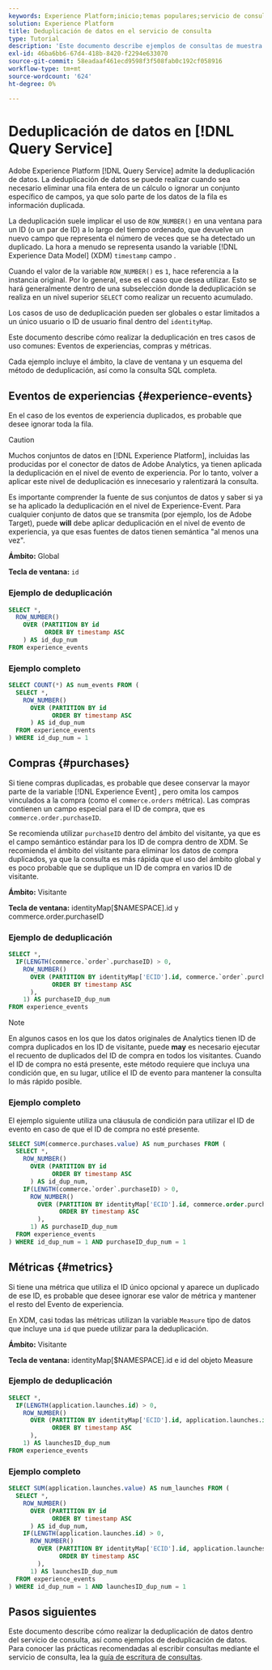 ```yaml
---
keywords: Experience Platform;inicio;temas populares;servicio de consulta;servicio de consulta;deduplicación de datos;deduplicación;
solution: Experience Platform
title: Deduplicación de datos en el servicio de consulta
type: Tutorial
description: 'Este documento describe ejemplos de consultas de muestra completa y subselección para deduplicar tres casos de uso comunes: eventos de experiencias, compras y métricas.'
exl-id: 46ba6bb6-67d4-418b-8420-f2294e633070
source-git-commit: 58eadaaf461ecd9598f3f508fab0c192cf058916
workflow-type: tm+mt
source-wordcount: '624'
ht-degree: 0%

---
```


# Deduplicación de datos en [!DNL Query Service]

Adobe Experience Platform [!DNL Query Service] admite la deduplicación de datos. La deduplicación de datos se puede realizar cuando sea necesario eliminar una fila entera de un cálculo o ignorar un conjunto específico de campos, ya que solo parte de los datos de la fila es información duplicada.

La deduplicación suele implicar el uso de `ROW_NUMBER()` en una ventana para un ID (o un par de ID) a lo largo del tiempo ordenado, que devuelve un nuevo campo que representa el número de veces que se ha detectado un duplicado. La hora a menudo se representa usando la variable [!DNL Experience Data Model] (XDM) `timestamp` campo .

Cuando el valor de la variable `ROW_NUMBER()` es `1`, hace referencia a la instancia original. Por lo general, ese es el caso que desea utilizar. Esto se hará generalmente dentro de una subselección donde la deduplicación se realiza en un nivel superior `SELECT` como realizar un recuento acumulado.

Los casos de uso de deduplicación pueden ser globales o estar limitados a un único usuario o ID de usuario final dentro del `identityMap`.

Este documento describe cómo realizar la deduplicación en tres casos de uso comunes: Eventos de experiencias, compras y métricas.

Cada ejemplo incluye el ámbito, la clave de ventana y un esquema del método de deduplicación, así como la consulta SQL completa.

## Eventos de experiencias {#experience-events}

En el caso de los eventos de experiencia duplicados, es probable que desee ignorar toda la fila.

>[!CAUTION]
>
>Muchos conjuntos de datos en [!DNL Experience Platform], incluidas las producidas por el conector de datos de Adobe Analytics, ya tienen aplicada la deduplicación en el nivel de evento de experiencia. Por lo tanto, volver a aplicar este nivel de deduplicación es innecesario y ralentizará la consulta.
>
>Es importante comprender la fuente de sus conjuntos de datos y saber si ya se ha aplicado la deduplicación en el nivel de Experience-Event. Para cualquier conjunto de datos que se transmita (por ejemplo, los de Adobe Target), puede **will** debe aplicar deduplicación en el nivel de evento de experiencia, ya que esas fuentes de datos tienen semántica &quot;al menos una vez&quot;.

**Ámbito:** Global

**Tecla de ventana:** `id`

### Ejemplo de deduplicación

```sql
SELECT *,
  ROW_NUMBER()
    OVER (PARTITION BY id
          ORDER BY timestamp ASC
    ) AS id_dup_num
FROM experience_events
```

### Ejemplo completo

```sql
SELECT COUNT(*) AS num_events FROM (
  SELECT *,
    ROW_NUMBER()
      OVER (PARTITION BY id
            ORDER BY timestamp ASC
      ) AS id_dup_num
  FROM experience_events
) WHERE id_dup_num = 1
```

## Compras {#purchases}

Si tiene compras duplicadas, es probable que desee conservar la mayor parte de la variable [!DNL Experience Event] , pero omita los campos vinculados a la compra (como el `commerce.orders` métrica). Las compras contienen un campo especial para el ID de compra, que es `commerce.order.purchaseID`.

Se recomienda utilizar `purchaseID` dentro del ámbito del visitante, ya que es el campo semántico estándar para los ID de compra dentro de XDM. Se recomienda el ámbito del visitante para eliminar los datos de compra duplicados, ya que la consulta es más rápida que el uso del ámbito global y es poco probable que se duplique un ID de compra en varios ID de visitante.

**Ámbito:** Visitante

**Tecla de ventana:** identityMap[$NAMESPACE].id y commerce.order.purchaseID

### Ejemplo de deduplicación

```sql
SELECT *,
  IF(LENGTH(commerce.`order`.purchaseID) > 0,
    ROW_NUMBER()
      OVER (PARTITION BY identityMap['ECID'].id, commerce.`order`.purchaseID
            ORDER BY timestamp ASC
      ),
    1) AS purchaseID_dup_num
FROM experience_events
```

>[!NOTE]
>
>En algunos casos en los que los datos originales de Analytics tienen ID de compra duplicados en los ID de visitante, puede **may** es necesario ejecutar el recuento de duplicados del ID de compra en todos los visitantes. Cuando el ID de compra no está presente, este método requiere que incluya una condición que, en su lugar, utilice el ID de evento para mantener la consulta lo más rápido posible.

### Ejemplo completo

El ejemplo siguiente utiliza una cláusula de condición para utilizar el ID de evento en caso de que el ID de compra no esté presente.

```sql
SELECT SUM(commerce.purchases.value) AS num_purchases FROM (
  SELECT *,
    ROW_NUMBER()
      OVER (PARTITION BY id
            ORDER BY timestamp ASC
      ) AS id_dup_num,
    IF(LENGTH(commerce.`order`.purchaseID) > 0,
      ROW_NUMBER()
        OVER (PARTITION BY identityMap['ECID'].id, commerce.order.purchaseID
              ORDER BY timestamp ASC
        ),
      1) AS purchaseID_dup_num
  FROM experience_events
) WHERE id_dup_num = 1 AND purchaseID_dup_num = 1
```

## Métricas {#metrics}

Si tiene una métrica que utiliza el ID único opcional y aparece un duplicado de ese ID, es probable que desee ignorar ese valor de métrica y mantener el resto del Evento de experiencia.

En XDM, casi todas las métricas utilizan la variable `Measure` tipo de datos que incluye una `id` que puede utilizar para la deduplicación.

**Ámbito:** Visitante

**Tecla de ventana:** identityMap[$NAMESPACE].id e id del objeto Measure

### Ejemplo de deduplicación

```sql
SELECT *,
  IF(LENGTH(application.launches.id) > 0,
    ROW_NUMBER()
      OVER (PARTITION BY identityMap['ECID'].id, application.launches.id
            ORDER BY timestamp ASC
      ),
    1) AS launchesID_dup_num
FROM experience_events
```

### Ejemplo completo

```sql
SELECT SUM(application.launches.value) AS num_launches FROM (
  SELECT *,
    ROW_NUMBER()
      OVER (PARTITION BY id
            ORDER BY timestamp ASC
      ) AS id_dup_num,
    IF(LENGTH(application.launches.id) > 0,
      ROW_NUMBER()
        OVER (PARTITION BY identityMap['ECID'].id, application.launches.id
              ORDER BY timestamp ASC
        ),
      1) AS launchesID_dup_num
  FROM experience_events
) WHERE id_dup_num = 1 AND launchesID_dup_num = 1
```

## Pasos siguientes

Este documento describe cómo realizar la deduplicación de datos dentro del servicio de consulta, así como ejemplos de deduplicación de datos. Para conocer las prácticas recomendadas al escribir consultas mediante el servicio de consulta, lea la [guía de escritura de consultas](./writing-queries.md).
